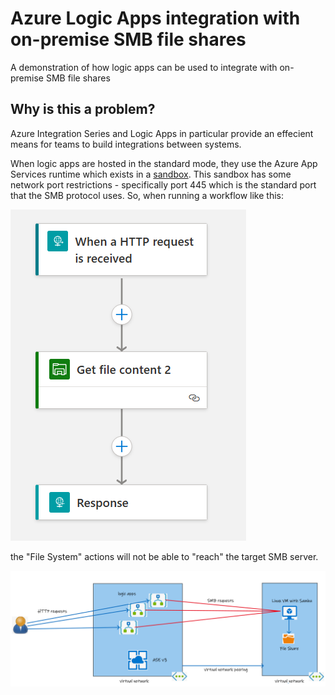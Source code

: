 # Azure Logic Apps integration with on-premise SMB file shares

A demonstration of how logic apps can be used to integrate with on-premise SMB file shares

## Why is this a problem?

Azure Integration Series and Logic Apps in particular provide an effecient means for teams to build integrations between systems.

When logic apps are hosted in the standard mode, they use the Azure App Services runtime which exists in a [sandbox](https://github.com/projectkudu/kudu/wiki/Azure-Web-App-sandbox). This sandbox has some network port restrictions - specifically port 445 which is the standard port that the SMB protocol uses. So, when running  a workflow like this:

![alt text](images/smb-get-file-content.png "logic app")

the "File System" actions will not be able to "reach" the target SMB server.

![alt text](images/demo-scenario.png "Demo Scenario")
